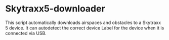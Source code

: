# Skytraxx5-downloader
This script automatically downloads airspaces and obstacles to a Skytraxx 5 device. It can autodetect the correct device Label for the device when it is connected via USB. 
